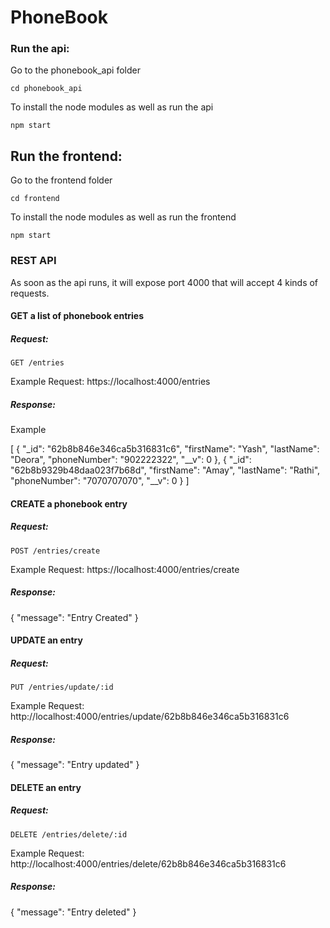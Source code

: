 # PhoneBook

### Run the api:
Go to the phonebook_api folder

`cd phonebook_api`

To install the node modules as well as run the api 

`npm start`


## Run the frontend:
Go to the frontend folder

`cd frontend`

To install the node modules as well as run the frontend 

`npm start`


### REST API

As soon as the api runs, it will expose port 4000 that will accept 4 kinds of requests.

#### GET a list of phonebook entries

##### Request:
`GET /entries`

Example Request: 
https://localhost:4000/entries

##### Response: 
Example

[
  {
    "_id": "62b8b846e346ca5b316831c6",
    "firstName": "Yash",
    "lastName": "Deora",
    "phoneNumber": "902222322",
    "__v": 0
  },
  {
    "_id": "62b8b9329b48daa023f7b68d",
    "firstName": "Amay",
    "lastName": "Rathi",
    "phoneNumber": "7070707070",
    "__v": 0
  }
]



#### CREATE a phonebook entry

##### Request:
`POST /entries/create`

Example Request: 
https://localhost:4000/entries/create

##### Response:
{
  "message": "Entry Created"
}


#### UPDATE an entry

##### Request:
`PUT /entries/update/:id`

Example Request: 
http://localhost:4000/entries/update/62b8b846e346ca5b316831c6

##### Response:
{
  "message": "Entry updated"
}

#### DELETE an entry

##### Request:
`DELETE /entries/delete/:id`

Example Request: 
http://localhost:4000/entries/delete/62b8b846e346ca5b316831c6

##### Response:
{
  "message": "Entry deleted"
}

